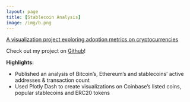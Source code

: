 ```yaml
---
layout: page
title: [Stablecoin Analysis]
image: /img/b.png
---
```

[A visualization project exploring adoption metrics on cryptocurrencies](https://medium.com/@TomAlexanderFox/cryptocurrencies-stable-coins-and-erc20-tokens-f05e795c3968)

Check out my project on [Github](https://github.com/tomfox1/DS-Unit-1-Sprint-5-Data-Storytelling-Blog-Post)!

**Highlights:**
* Published an analysis of Bitcoin’s, Ethereum’s and stablecoins’ active addresses & transaction count 
* Used Plotly Dash to create visualizations on Coinbase’s listed coins, popular stablecoins and ERC20 tokens

